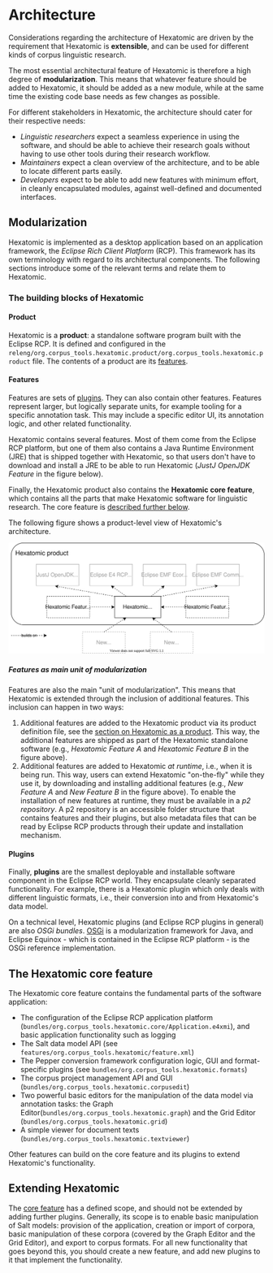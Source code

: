 # Architecture

Considerations regarding the architecture of Hexatomic are driven by
the requirement that Hexatomic is **extensible**, and can be used
for different kinds of corpus linguistic research.

The most essential architectural feature of Hexatomic is therefore a high degree of **modularization**. 
This means that whatever feature should be added to Hexatomic, it should be added as a new module,
while at the same time the existing code base needs as few changes as possible.

For different stakeholders in Hexatomic, the architecture should cater for their respective needs:

- *Linguistic researchers* expect a seamless experience in using the software,
and should be able to achieve their research goals without having to use other tools
during their research workflow.
- *Maintainers* expect a clean overview of the architecture, and to
be able to locate different parts easily.
- *Developers* expect to be able to add new features with minimum effort,
in cleanly encapsulated modules, against well-defined and documented interfaces.

## Modularization

Hexatomic is implemented as a desktop application based on an application framework,
the *Eclipse Rich Client Platform* (RCP). 
This framework has its own terminology with regard to its architectural components. 
The following sections introduce some of the relevant terms and relate them to Hexatomic.

### The building blocks of Hexatomic

#### Product

Hexatomic is a **product**: a standalone software program built with the Eclipse RCP.
It is defined and configured in the `releng/org.corpus_tools.hexatomic.product/org.corpus_tools.hexatomic.product` file.
The contents of a product are its [features](#features).

#### Features

Features are sets of [plugins](#plugins). They can also contain other features.
Features represent larger, but logically separate units, for example tooling for a specific annotation task.
This may include a specific editor UI, its annotation logic, and other related functionality.

Hexatomic contains several features.
Most of them come from the Eclipse RCP platform,
but one of them also contains a Java Runtime Environment (JRE) that is shipped together with Hexatomic,
so that users don't have to download and install a JRE to be able to run Hexatomic (*JustJ OpenJDK Feature* in the figure below).

Finally, the Hexatomic product also contains the **Hexatomic core feature**, 
which contains all the parts that make Hexatomic software for linguistic research.
The core feature is [described further below](#the-hexatomic-core-feature).

The following figure shows a product-level view of Hexatomic's architecture.

![A product-level view of Hexatomic's architecture.](product.svg)

##### Features as main unit of modularization

Features are also the main "unit of modularization".
This means that Hexatomic is extended through the inclusion of additional features.
This inclusion can happen in two ways:

1. Additional features are added to the Hexatomic product via its product definition file, see the [section on Hexatomic as a product](#product).
This way, the additional features are shipped as part of the Hexatomic standalone software (e.g., *Hexatomic Feature A* and *Hexatomic Feature B* in the figure above).
2. Additional features are added to Hexatomic *at runtime*, i.e., when it is being run.
This way, users can extend Hexatomic "on-the-fly" while they use it, by downloading and installing additional features (e.g., *New Feature A* and *New Feature B* in the figure above).
To enable the installation of new features at runtime, they must be available in a *p2 repository*.
A p2 repository is an accessible folder structure that contains features and their plugins, 
but also metadata files that can be read by Eclipse RCP products through their update and installation mechanism.

#### Plugins

Finally, **plugins** are the smallest deployable and installable software component in the Eclipse RCP world.
They encapsulate cleanly separated functionality.
For example, there is a Hexatomic plugin which only deals with different linguistic formats, i.e.,
their conversion into and from Hexatomic's data model.

On a technical level, Hexatomic plugins (and Eclipse RCP plugins in general) are also *OSGi bundles*.
[OSGi](https://www.osgi.org/resources/what-is-osgi/) is a modularization framework for Java, and Eclipse Equinox - which is contained in the Eclipse RCP platform - is the OSGi reference implementation.

## The Hexatomic core feature

The Hexatomic core feature contains the fundamental parts of the software application:

- The configuration of the Eclipse RCP application platform (`bundles/org.corpus_tools.hexatomic.core/Application.e4xmi`), and basic application functionality such as logging
- The Salt data model API (see `features/org.corpus_tools.hexatomic/feature.xml`)
- The Pepper conversion framework configuration logic, GUI and format-specific plugins (see `bundles/org.corpus_tools.hexatomic.formats`)
- The corpus project management API and GUI (`bundles/org.corpus_tools.hexatomic.corpusedit`)
- Two powerful basic editors for the manipulation of the data model via annotation tasks: the Graph Editor(`bundles/org.corpus_tools.hexatomic.graph`) and the Grid Editor (`bundles/org.corpus_tools.hexatomic.grid`)
- A simple viewer for document texts (`bundles/org.corpus_tools.hexatomic.textviewer`)

Other features can build on the core feature and its plugins to extend Hexatomic's functionality.

## Extending Hexatomic

The [core feature](#the-hexatomic-core-feature) has a defined scope, and should not be extended by adding further plugins.
Generally, its scope is to enable basic manipulation of Salt models: provision of the application, creation or import of corpora, basic manipulation of these corpora (covered by the Graph Editor and the Grid Editor), and export to corpus formats.
For all new functionality that goes beyond this, you should create a new feature, and add new plugins to it that implement the functionality.
